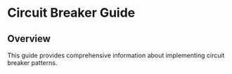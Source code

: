 # Circuit Breaker Guide

## Overview

This guide provides comprehensive information about implementing circuit breaker patterns.
